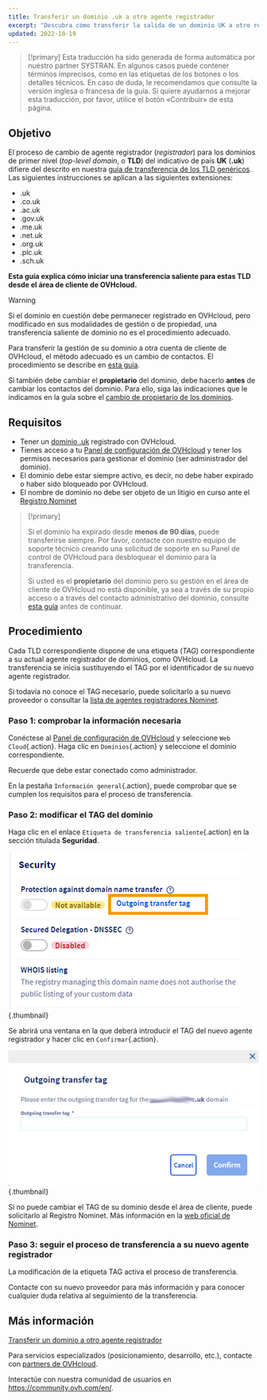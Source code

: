 ```yaml
---
title: Transferir un dominio .uk a otro agente registrador
excerpt: "Descubra cómo transferir la salida de un dominio UK a otro registrador"
updated: 2022-10-19
---
```


> [!primary]
> Esta traducción ha sido generada de forma automática por nuestro partner SYSTRAN. En algunos casos puede contener términos imprecisos, como en las etiquetas de los botones o los detalles técnicos. En caso de duda, le recomendamos que consulte la versión inglesa o francesa de la guía. Si quiere ayudarnos a mejorar esta traducción, por favor, utilice el botón «Contribuir» de esta página.
>

## Objetivo

El proceso de cambio de agente registrador (*registrador*) para los dominios de primer nivel (*top-level domain*, o **TLD**) del indicativo de país **UK** (**.uk**) difiere del descrito en nuestra [guía de transferencia de los TLD genéricos](/pages/web_cloud/domains/transfer_outgoing_domain). Las siguientes instrucciones se aplican a las siguientes extensiones:

- .uk
- .co.uk
- .ac.uk
- .gov.uk
- .me.uk
- .net.uk
- .org.uk
- .plc.uk
- .sch.uk

**Esta guía explica cómo iniciar una transferencia saliente para estas TLD desde el área de cliente de OVHcloud.**

> [!warning]
>
> Si el dominio en cuestión debe permanecer registrado en OVHcloud, pero modificado en sus modalidades de gestión o de propiedad, una transferencia saliente de dominio no es el procedimiento adecuado.
>
> Para transferir la gestión de su dominio a otra cuenta de cliente de OVHcloud, el método adecuado es un cambio de contactos. El procedimiento se describe en [esta guía](/pages/account_and_service_management/account_information/managing_contacts).
>
Si también debe cambiar el **propietario** del dominio, debe hacerlo **antes** de cambiar los contactos del dominio. Para ello, siga las indicaciones que le indicamos en la guía sobre el [cambio de propietario de los dominios](/pages/web_cloud/domains/trade_domain).
>

## Requisitos

- Tener un [dominio .uk](https://www.ovhcloud.com/es-es/domains/) registrado con OVHcloud.
- Tienes acceso a tu [Panel de configuración de OVHcloud](/links//manager) y tener los permisos necesarios para gestionar el dominio (ser administrador del dominio).
- El dominio debe estar siempre activo, es decir, no debe haber expirado o haber sido bloqueado por OVHcloud.
- El nombre de dominio no debe ser objeto de un litigio en curso ante el [Registro Nominet](https://www.nominet.uk/)

> [!primary]
>
> Si el dominio ha expirado desde **menos de 90 días**, puede transferirse siempre. Por favor, contacte con nuestro equipo de soporte técnico creando una solicitud de soporte en su Panel de control de OVHcloud para desbloquear el dominio para la transferencia.
>
> Si usted es el **propietario** del dominio pero su gestión en el área de cliente de OVHcloud no está disponible, ya sea a través de su propio acceso o a través del contacto administrativo del dominio, consulte [esta guía](/pages/account_and_service_management/account_information/managing_contacts#caso-particular-de-un-propietario-de-dominio) antes de continuar.
>

## Procedimiento

Cada TLD correspondiente dispone de una etiqueta (*TAG*) correspondiente a su actual agente registrador de dominios, como OVHcloud. La transferencia se inicia sustituyendo el TAG por el identificador de su nuevo agente registrador.

Si todavía no conoce el TAG necesario, puede solicitarlo a su nuevo proveedor o consultar la [lista de agentes registradores Nominet](https://registrars.nominet.uk/uk-namespace/registrar-agreement/list-of-registrars/).

### Paso 1: comprobar la información necesaria

Conéctese al [Panel de configuración de OVHcloud](/links//manager) y seleccione `Web Cloud`{.action}. Haga clic en `Dominios`{.action} y seleccione el dominio correspondiente.

Recuerde que debe estar conectado como administrador.

En la pestaña `Información general`{.action}, puede comprobar que se cumplen los requisitos para el proceso de transferencia.

### Paso 2: modificar el TAG del dominio

Haga clic en el enlace `Etiqueta de transferencia saliente`{.action} en la sección titulada **Seguridad**.

![transferencia saliente](images/outgoing-transfer-tag.jpg){.thumbnail}

Se abrirá una ventana en la que deberá introducir el TAG del nuevo agente registrador y hacer clic en `Confirmar`{.action}.

![transferencia saliente](images/outgoing-transfer-tag-confirmation.jpg){.thumbnail}

Si no puede cambiar el TAG de su dominio desde el área de cliente, puede solicitarlo al Registro Nominet. Más información en la [web oficial de Nominet](https://www.nominet.uk/domain-support/).

### Paso 3: seguir el proceso de transferencia a su nuevo agente registrador

La modificación de la etiqueta TAG activa el proceso de transferencia.

Contacte con su nuevo proveedor para más información y para conocer cualquier duda relativa al seguimiento de la transferencia.

## Más información

[Transferir un dominio a otro agente registrador](/pages/web_cloud/domains/transfer_outgoing_domain)

Para servicios especializados (posicionamiento, desarrollo, etc.), contacte con [partners de OVHcloud](https://partner.ovhcloud.com/es-es/directory/).

Interactúe con nuestra comunidad de usuarios en <https://community.ovh.com/en/>.